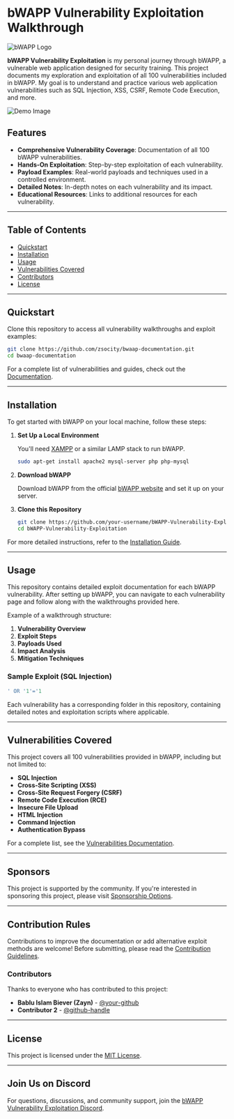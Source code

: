 
# bWAPP Vulnerability Exploitation Walkthrough

![bWAPP Logo](http://www.itsecgames.com/images/bee_1.png)

**bWAPP Vulnerability Exploitation** is my personal journey through bWAPP, a vulnerable web application designed for security training. This project documents my exploration and exploitation of all 100 vulnerabilities included in bWAPP. My goal is to understand and practice various web application vulnerabilities such as SQL Injection, XSS, CSRF, Remote Code Execution, and more.

![Demo Image](https://purplesec.us/wp-content/uploads/2019/11/BWAPP-web-application.png)

## Features

- **Comprehensive Vulnerability Coverage**: Documentation of all 100 bWAPP vulnerabilities.
- **Hands-On Exploitation**: Step-by-step exploitation of each vulnerability.
- **Payload Examples**: Real-world payloads and techniques used in a controlled environment.
- **Detailed Notes**: In-depth notes on each vulnerability and its impact.
- **Educational Resources**: Links to additional resources for each vulnerability.

---

## Table of Contents

- [Quickstart](#quickstart)
- [Installation](#installation)
- [Usage](#usage)
- [Vulnerabilities Covered](#vulnerabilities-covered)
- [Contributors](#contributors)
- [License](#license)

---

## Quickstart

Clone this repository to access all vulnerability walkthroughs and exploit examples:

```bash
git clone https://github.com/zsocity/bwaap-documentation.git
cd bwaap-documentation
```

For a complete list of vulnerabilities and guides, check out the [Documentation](https://link-to-documentation.com).

---

## Installation

To get started with bWAPP on your local machine, follow these steps:

1. **Set Up a Local Environment**

   You'll need [XAMPP](https://www.apachefriends.org/index.html) or a similar LAMP stack to run bWAPP.

   ```bash
   sudo apt-get install apache2 mysql-server php php-mysql
   ```

2. **Download bWAPP**

   Download bWAPP from the official [bWAPP website](http://www.itsecgames.com/) and set it up on your server.

3. **Clone this Repository**

   ```bash
   git clone https://github.com/your-username/bWAPP-Vulnerability-Exploitation.git
   cd bWAPP-Vulnerability-Exploitation
   ```

For more detailed instructions, refer to the [Installation Guide](https://link-to-installation-guide.com).

---

## Usage

This repository contains detailed exploit documentation for each bWAPP vulnerability. After setting up bWAPP, you can navigate to each vulnerability page and follow along with the walkthroughs provided here.

Example of a walkthrough structure:

1. **Vulnerability Overview**
2. **Exploit Steps**
3. **Payloads Used**
4. **Impact Analysis**
5. **Mitigation Techniques**

### Sample Exploit (SQL Injection)

```sql
' OR '1'='1
```

Each vulnerability has a corresponding folder in this repository, containing detailed notes and exploitation scripts where applicable.

---

## Vulnerabilities Covered

This project covers all 100 vulnerabilities provided in bWAPP, including but not limited to:

- **SQL Injection**
- **Cross-Site Scripting (XSS)**
- **Cross-Site Request Forgery (CSRF)**
- **Remote Code Execution (RCE)**
- **Insecure File Upload**
- **HTML Injection**
- **Command Injection**
- **Authentication Bypass**

For a complete list, see the [Vulnerabilities Documentation](https://link-to-vulnerabilities-docs.com).

---

## Sponsors

This project is supported by the community. If you're interested in sponsoring this project, please visit [Sponsorship Options](https://github.com/sponsors/your-username).

---

## Contribution Rules

Contributions to improve the documentation or add alternative exploit methods are welcome! Before submitting, please read the [Contribution Guidelines](https://link-to-contribution-guidelines.com).

### Contributors

Thanks to everyone who has contributed to this project:

- **Bablu Islam Biever (Zayn)** - [@your-github](https://github.com/your-github)
- **Contributor 2** - [@github-handle](https://github.com/github-handle)

---

## License

This project is licensed under the [MIT License](https://opensource.org/licenses/MIT).

---

## Join Us on Discord

For questions, discussions, and community support, join the [bWAPP Vulnerability Exploitation Discord](https://discord.gg/TBUMhNu6).
